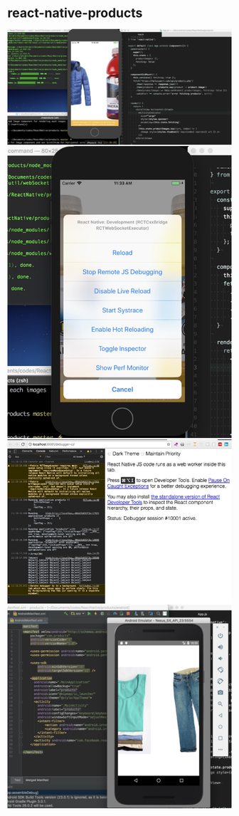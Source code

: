 # react-native-products

![](https://github.com/zencoderohrobin/react-native-products/blob/master/screenshots/react-native-products-ios-run-2.jpg)
![](https://github.com/zencoderohrobin/react-native-products/blob/master/screenshots/react-native-products-ios-run-1.jpg)
![](https://github.com/zencoderohrobin/react-native-products/blob/master/screenshots/react-native-products-fetching-api.jpg)
![](https://github.com/zencoderohrobin/react-native-products/blob/master/screenshots/react-native-products-android-run.jpg)
